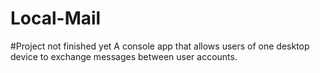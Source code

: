 # Local-Mail

#Project not finished yet
A console app that allows users of one desktop device to exchange messages between user accounts.
